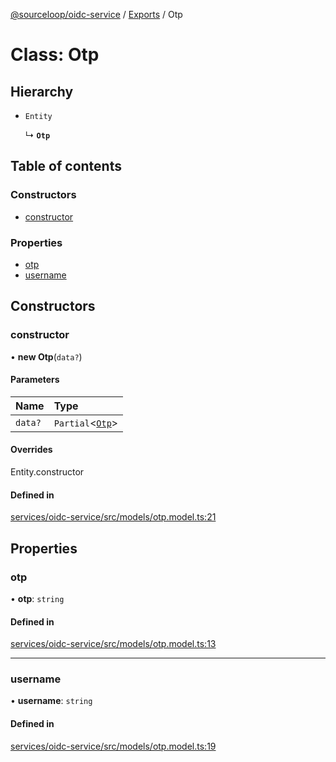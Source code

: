 [@sourceloop/oidc-service](../README.md) / [Exports](../modules.md) / Otp

# Class: Otp

## Hierarchy

- `Entity`

  ↳ **`Otp`**

## Table of contents

### Constructors

- [constructor](Otp.md#constructor)

### Properties

- [otp](Otp.md#otp)
- [username](Otp.md#username)

## Constructors

### constructor

• **new Otp**(`data?`)

#### Parameters

| Name | Type |
| :------ | :------ |
| `data?` | `Partial`<[`Otp`](Otp.md)\> |

#### Overrides

Entity.constructor

#### Defined in

[services/oidc-service/src/models/otp.model.ts:21](https://github.com/sourcefuse/loopback4-microservice-catalog/blob/53060ad88/services/oidc-service/src/models/otp.model.ts#L21)

## Properties

### otp

• **otp**: `string`

#### Defined in

[services/oidc-service/src/models/otp.model.ts:13](https://github.com/sourcefuse/loopback4-microservice-catalog/blob/53060ad88/services/oidc-service/src/models/otp.model.ts#L13)

___

### username

• **username**: `string`

#### Defined in

[services/oidc-service/src/models/otp.model.ts:19](https://github.com/sourcefuse/loopback4-microservice-catalog/blob/53060ad88/services/oidc-service/src/models/otp.model.ts#L19)
